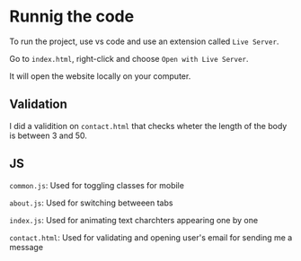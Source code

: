 # Runnig the code
To run the project, use vs code and use an extension called `Live Server`.

Go to `index.html`, right-click and choose `Open with Live Server`.

It will open the website locally on your computer.

## Validation
I did a validition on `contact.html` that checks wheter the length of the body is between 3 and 50.

## JS
`common.js`: Used for toggling classes for mobile

`about.js`: Used for switching betweeen tabs

`index.js`: Used for animating text charchters appearing one by one

`contact.html`: Used for validating and opening user's email for sending me a message